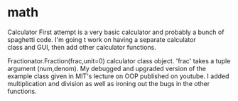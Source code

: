 # math

Calculator
  First attempt is a very basic calculator and probably a bunch of spaghetti code. I'm going t work on having a separate calculator       
  class and GUI, then add other calculator functions.

Fractionator.Fraction(frac,unit=0) calculator class object.
  'frac' takes a tuple argument (num,denom). 
  My debugged and upgraded version of the example class given in MIT's lecture on OOP published on youtube. 
  I added multiplication and division as well as ironing out the bugs in the other functions.
